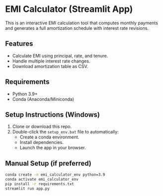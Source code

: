 # EMI Calculator (Streamlit App)

This is an interactive EMI calculation tool that computes monthly payments and generates a full amortization schedule with interest rate revisions.

## Features

- Calculate EMI using principal, rate, and tenure.
- Handle multiple interest rate changes.
- Download amortization table as CSV.

## Requirements

- Python 3.9+
- Conda (Anaconda/Miniconda)

## Setup Instructions (Windows)

1. Clone or download this repo.
2. Double-click the `setup_env.bat` file to automatically:
   - Create a conda environment.
   - Install dependencies.
   - Launch the app in your browser.

## Manual Setup (if preferred)

```bash
conda create -n emi_calculator_env python=3.9
conda activate emi_calculator_env
pip install -r requirements.txt
streamlit run app.py
